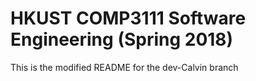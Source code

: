 # HKUST COMP3111 Software Engineering (Spring 2018)

This is the modified README for the dev-Calvin branch